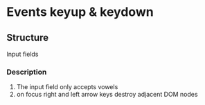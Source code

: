 # Events keyup & keydown

## Structure
Input fields

### Description
1. The input field only accepts vowels
2. on focus right and left arrow keys destroy adjacent DOM nodes
